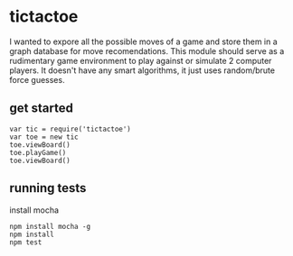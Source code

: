 # tictactoe
I wanted to expore all the possible moves of a game and store them in a graph database for move recomendations.
This module should serve as a rudimentary game environment to play against or simulate 2 computer players. It doesn't have any smart algorithms, it just uses random/brute force guesses.

## get started
```
var tic = require('tictactoe')
var toe = new tic
toe.viewBoard()
toe.playGame()
toe.viewBoard()
```

## running tests
install mocha
```
npm install mocha -g
npm install
npm test
```
